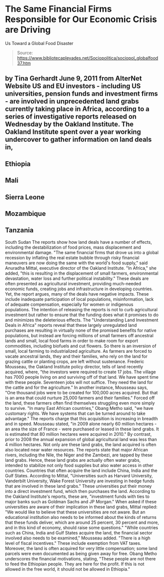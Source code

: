 # The Same Financial Firms Responsible for Our Economic Crisis are Driving 
Us Toward a Global Food Disaster

> Source: https://www.bibliotecapleyades.net/Sociopolitica/sociopol_globalfood37.htm

by Tina Gerhardt
June 9, 2011
from
AlterNet Website
US and EU investors - including US universities, pension funds and
investment firms - are involved in unprecedented land grabs currently taking
place in Africa, according to a series of
investigative reports released on
Wednesday by the Oakland Institute.
The Oakland Institute spent over a year working undercover to gather
information on land deals in,
-
Ethiopia
-
Mali
-
Sierra Leone
-
Mozambique
-
Tanzania
-
South Sudan
The reports show how land deals have a number of
effects, including the destabilization of food prices, mass displacement and
environmental damage.
"The same financial firms that drove us into
a global recession by inflating the real estate bubble through risky
financial maneuvers are now doing the same with the world's food
supply," said Anuradha Mittal, executive director of the Oakland
Institute.
"In Africa," she added, "this is resulting in the displacement of small
farmers, environmental devastation, water loss and further political
instability."
These deals are often presented as agricultural
investment, providing much-needed economic funds, creating jobs and
infrastructure in developing countries.
Yet, the report argues, many of the deals have negative impacts. These
include inadequate participation of local populations, misinformation, lack
of adequate compensation, especially for women or indigenous populations.
The intention of releasing the reports is not to curb agricultural
investment but rather to ensure that the funding does what it promises to do
and minimizes the deleterious effects.
The "Understanding Land Investment Deals in Africa" reports reveal that
these largely unregulated land purchases are resulting in virtually none of
the promised benefits for native populations, but instead are forcing
millions of small farmers off ancestral lands and small, local food farms in
order to make room for export commodities, including biofuels and cut
flowers.
So there is an inversion of small, local farming to industrialized
agriculture.
As farmers are forced to vacate ancestral lands, they and their families,
who rely on the land for grazing cattle or planting crops, are left without
sustenance.
Frederic Mousseau, the Oakland Institute policy director, tells of land
recently acquired, where,
"the investors were required to create 17
jobs. The village has 7000 people living on and surviving off of that
land. We have spent time with these people. Seventeen jobs will not
suffice. They need the land for the cattle and for the agriculture."
In another instance, Mousseau says,
"One thousand jobs were to be created for
100,000 acres acquired. But that is an area that could nurture 25,000
farmers and their families."
Forced off the land, these farmers often find
themselves struggling even more simply to survive.
"In many East African countries," Obang
Metho said, "we have customary rights. We have systems that can be
turned around to take advantage."
The reports charge that this acquisition is
increasing in breadth and in speed.
Mousseau stated,
"in 2009 alone nearly 60 million hectares -
an area the size of France - were purchased or leased in these land
grabs. It is estimated that 80 million hectares were acquired in 2010."
By contrast, prior to 2008 the annual expansion
of global agricultural land was less than 4 million hectares.
Not only are these land grabs, the land acquired is often also located near
water resources. The reports state that major African rivers, including the
Nile, the Niger and the Zambezi, are tapped by these land grabs.
Hence,
these land grabs are actually often
water grabs, intended to stabilize not
only food supplies
but also water access in other countries. Countries that
often acquire the land
include China, India and the Gulf States.
According to Mittal,
"Universities such as Harvard University,
Vanderbilt University, Wake Forest University are investing in hedge
funds that are involved in these land grabs."
These universities put their money into a direct
investment fund, which then purchases the land.
According to the Oakland
Institute's reports, these are,
"investment funds with ties to major banks
such as Goldman Sachs and JP Morgan."
When asked if these universities are aware of
their implication in these land grabs, Mittal replied:
"We would like to believe that these
universities are not aware. But an educational institution also needs to
be informed about the kinds of returns that these funds deliver, which
are around 25 percent, 30 percent and more, and in this kind of economy,
should raise some questions."
"While countries such as China, India and Gulf States acquire the land,
the financial sector involved also needs to be examined," Mousseau
added. "There is a high level of fiscal incentives."
These include exemption from VAT taxes.
Moreover, the land is often acquired for very
little compensation; some land parcels were even documented as being given
away for free.
Obang Metho underscores the financial motivations, stating,
"These people are not there to feed the
Ethiopian people. They are here for the profit. If this is not allowed
in the free world, it should not be allowed in Ethiopia."
